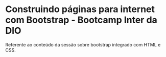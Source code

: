 # Construindo páginas para internet com Bootstrap - Bootcamp Inter da DIO

 Referente ao conteúdo da sessão sobre bootstrap integrado com HTML e CSS.
